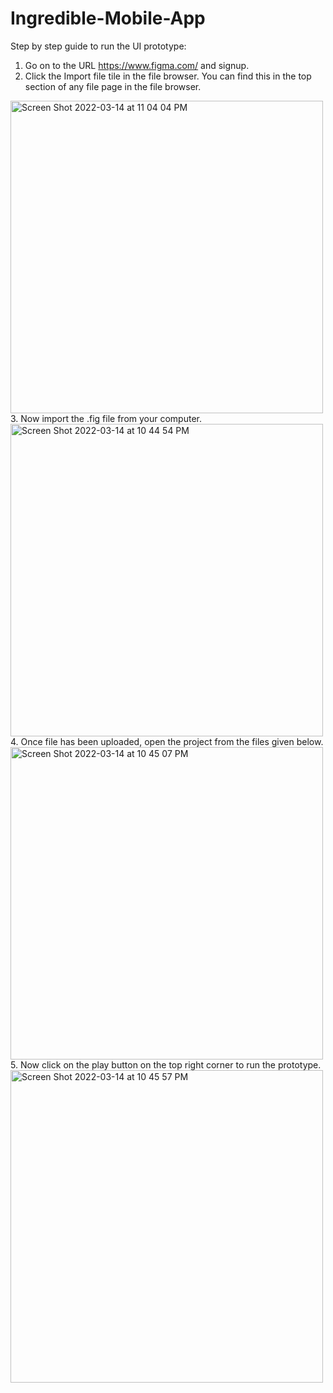 # Ingredible-Mobile-App

Step by step guide to run the UI prototype:

1. Go on to the URL https://www.figma.com/ and signup.
2. Click the  Import file tile in the file browser. You can find this in the top section of any file page in the file browser.
<img width="500" alt="Screen Shot 2022-03-14 at 11 04 04 PM" src="https://user-images.githubusercontent.com/13857810/158316926-6ca8c3b7-4a4e-439c-bd3b-19ceb19ce3c2.png">
3. Now import the .fig file from your computer.
<img width="500" alt="Screen Shot 2022-03-14 at 10 44 54 PM" src="https://user-images.githubusercontent.com/13857810/158317349-b692670f-9303-4798-b90e-0a5f7ede7461.png">
4. Once file has been uploaded, open the project from the files given below.
<img width="500" alt="Screen Shot 2022-03-14 at 10 45 07 PM" src="https://user-images.githubusercontent.com/13857810/158317622-e076d35d-c0b6-45a1-bccb-bd20d283e6c1.png">
5. Now click on the play button on the top right corner to run the prototype.
<img width="500" alt="Screen Shot 2022-03-14 at 10 45 57 PM" src="https://user-images.githubusercontent.com/13857810/158317916-55890974-febe-4f52-9a1a-ffc495fbce79.png">
